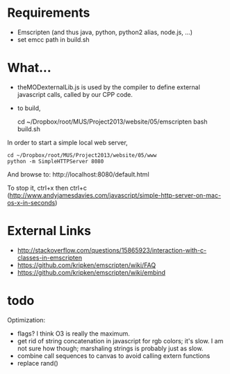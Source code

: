 
# Requirements

* Emscripten (and thus java, python, python2 alias, node.js, ...)
* set emcc path in build.sh

# What...

* theMODexternalLib.js is used by the compiler to define external javascript calls, called by our CPP code.
* to build,

    cd ~/Dropbox/root/MUS/Project2013/website/05/emscripten
    bash build.sh

In order to start a simple local web server,

    cd ~/Dropbox/root/MUS/Project2013/website/05/www
    python -m SimpleHTTPServer 8080

And browse to: http://localhost:8080/default.html

To stop it, ctrl+x then ctrl+c (http://www.andyjamesdavies.com/javascript/simple-http-server-on-mac-os-x-in-seconds)

# External Links

* http://stackoverflow.com/questions/15865923/interaction-with-c-classes-in-emscripten
* https://github.com/kripken/emscripten/wiki/FAQ
* https://github.com/kripken/emscripten/wiki/embind


# todo

Optimization:

* flags? I think O3 is really the maximum.
* get rid of string concatenation in javascript for rgb colors; it's slow. I am not sure how though; marshaling strings is probably just as slow.
* combine call sequences to canvas to avoid calling extern functions
* replace rand()

